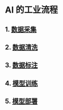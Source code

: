# AI 的工业流程

## 1. [数据采集](./data_collection/)


## 2. [数据清洗](./data_cleaning/)

## 3. [数据标注](./Data_annotator/)

## 4. [模型训练](./model_training/)

## 5. [模型部署](./model_deployment/)

